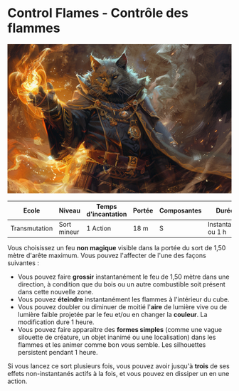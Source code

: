 # Control Flames - Contrôle des flammes

![Control Flames](../../_images/controlflames.png)

|Ecole|Niveau|Temps d'incantation|Portée|Composantes|Durée|
|-|-|-|-|-|-|
|Transmutation|Sort mineur|1 Action|18 m|S|Instantanée ou 1 h|

Vous choisissez un feu **non magique** visible dans la portée du sort de 1,50 mètre d'arête maximum. Vous pouvez l'affecter de l'une des façons suivantes :
* Vous pouvez faire **grossir** instantanément le feu de 1,50 mètre dans une direction, à condition que du bois ou un autre combustible soit présent dans cette nouvelle zone.
* Vous pouvez **éteindre** instantanément les flammes à l'intérieur du cube.
* Vous pouvez doubler ou diminuer de moitié l'**aire** de lumière vive ou de lumière faible projetée par le feu et/ou en changer la **couleur**. La modification dure 1 heure.
* Vous pouvez faire apparaitre des **formes simples** (comme une vague silouette de créature, un objet inanimé ou une localisation) dans les flammes et les animer comme bon vous semble. Les silhouettes persistent pendant 1 heure.

Si vous lancez ce sort plusieurs fois, vous pouvez avoir jusqu'à **trois** de ses effets non-instantanés actifs à la fois, et vous pouvez en dissiper un en une action.